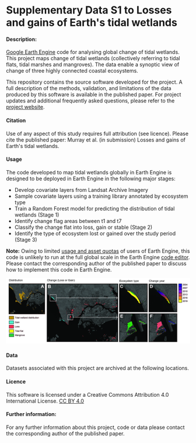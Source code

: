 
# Supplementary Data S1 to Losses and gains of Earth's tidal wetlands

#### Description:

[Google Earth Engine](https://earthengine.google.com) code for analysing global change of tidal wetlands. This project maps change of tidal wetlands (collectively referring to tidal flats, tidal marshes and mangroves). The data enable a synoptic view of change of three highly connected coastal ecosystems.

This repository contains the source software developed for the project. A full description of the methods, validation, and limitations of the data produced by this software is available in the published paper. For project updates and additional frequently asked questions, please refer to the [project website](https://www.globalintertidalchange.org/). 

#### Citation
Use of any aspect of this study requires full attribution (see licence). Please cite the published paper:
Murray et al. (in submission) Losses and gains of Earth's tidal wetlands.

#### Usage
The code developed to map tidal wetlands globally in Earth Engine is designed to be deployed in Earth Engine in the following major stages:
* Develop covariate layers from Landsat Archive Imagery
* Sample covariate layers using a training library annotated by ecosystem type
* Train a Random Forest model for predicting the distribution of tidal wetlands (Stage 1)
* Identify change flag areas between t1 and t7 
* Classify the change flat into loss, gain or stable (Stage 2)
* Identify the type of ecosystem lost or gained over the study period (Stage 3)

**Note:** Owing to limited [usage and asset quotas](https://developers.google.com/earth-engine/guides/usage?hl=en) of users of Earth Engine, this code is unlikely to run at the full global scale in the Earth Engine [code editor](https://code.earthengine.google.com/). Please contact the corresponding author of the published paper to discuss how to implement this code in Earth Engine.

![img](figures/Fig_S3_Singapore_v4-01.jpg)

#### Data
Datasets associated with this project are archived at the following locations.

#### Licence
This software is licensed under a Creative Commons Attribution 4.0 International License. [CC BY 4.0](https://creativecommons.org/licenses/by/4.0/)

#### Further information:
For any further information about this project, code or data please contact the corresponding author of the published paper.
